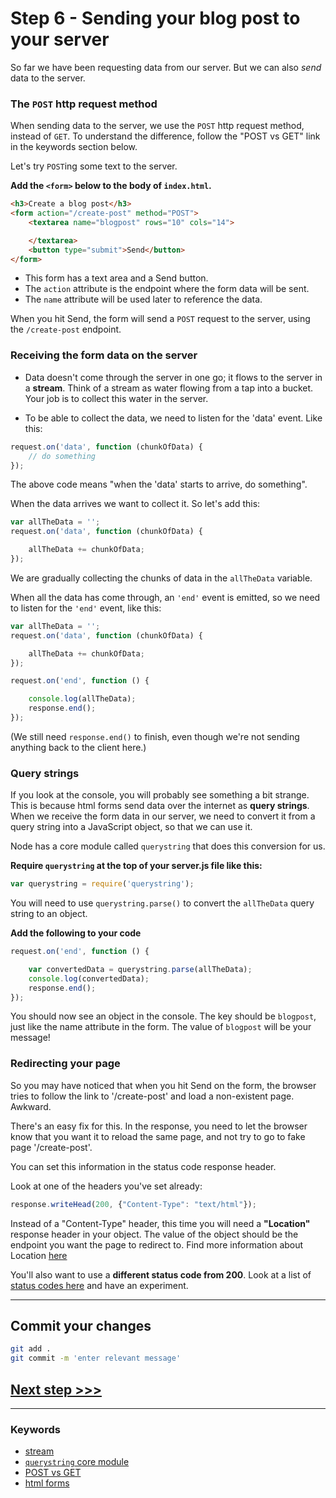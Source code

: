 # Step 6 - Sending your blog post to your server

So far we have been requesting data from our server. But we can also *send* data to the server.  

### The `POST` http request method

When sending data to the server, we use the `POST` http request method, instead of `GET`. To understand the difference, follow the "POST vs GET" link in the keywords section below.

Let's try `POST`ing some text to the server.

**Add the `<form>` below to the body of `index.html`.**

```html
<h3>Create a blog post</h3>
<form action="/create-post" method="POST">
    <textarea name="blogpost" rows="10" cols="14">

    </textarea>
    <button type="submit">Send</button>
</form>
```

* This form has a text area and a Send button.
* The `action` attribute is the endpoint where the form data will be sent.
* The `name` attribute will be used later to reference the data.

When you hit Send, the form will send a `POST` request to the server, using the `/create-post` endpoint.

### Receiving the form data on the server

* Data doesn't come through the server in one go; it flows to the server in a **stream**.  Think of a stream as water flowing from a tap into a bucket. Your job is to collect this water in the server.

* To be able to collect the data, we need to listen for the 'data' event. Like this:

```js
request.on('data', function (chunkOfData) {
    // do something
});
```

The above code means "when the 'data' starts to arrive, do something".

When the data arrives we want to collect it. So let's add this:

```js
var allTheData = '';
request.on('data', function (chunkOfData) {

    allTheData += chunkOfData;
});
```
We are gradually collecting the chunks of data in the `allTheData` variable.

When all the data has come through, an `'end'` event is emitted, so we need to listen for the `'end'` event, like this:

```js
var allTheData = '';
request.on('data', function (chunkOfData) {

    allTheData += chunkOfData;
});

request.on('end', function () {

    console.log(allTheData);
    response.end();
});
```

(We still need `response.end()` to finish, even though we're not sending anything back to the client here.)

### Query strings

If you look at the console, you will probably see something a bit strange. This is because html forms send data over the internet as **query strings**. When we receive the form data in our server, we need to convert it from a query string into a JavaScript object, so that we can use it.

Node has a core module called `querystring` that does this conversion for us.

**Require `querystring` at the top of your server.js file like this:**

```js
var querystring = require('querystring');
```

You will need to use `querystring.parse()` to convert the `allTheData` query string to an object.

**Add the following to your code**

```js
request.on('end', function () {

    var convertedData = querystring.parse(allTheData);
    console.log(convertedData);
    response.end();
});
```

You should now see an object in the console. The key should be `blogpost`, just like the name attribute in the form. The value of `blogpost` will be your message!


### Redirecting your page

So you may have noticed that when you hit Send on the form, the browser tries to follow the link to '/create-post' and load a non-existent page. Awkward.

There's an easy fix for this. In the response, you need to let the browser know that you want it to reload the same page, and not try to go to fake page '/create-post'.

You can set this information in the status code response header.

Look at one of the headers you've set already:

```js
response.writeHead(200, {"Content-Type": "text/html"});
```

Instead of a "Content-Type" header, this time you will need a **"Location"** response header in your object. The value of the object should be the endpoint you want the page to redirect to.
Find more information about Location [here](https://developer.mozilla.org/en-US/docs/Web/HTTP/Headers/Location)

You'll also want to use a **different status code from 200**. Look at a list of [status codes here](https://httpstatuses.com/) and have an experiment.

---
## Commit your changes

```bash
git add .
git commit -m 'enter relevant message'
```

## [**Next step >>>**](step07.md)

---
### Keywords
* [stream](https://medium.freecodecamp.org/node-js-streams-everything-you-need-to-know-c9141306be93)
* [`querystring` core module](https://nodejs.org/api/querystring.html)
* [POST vs GET](http://www.w3schools.com/tags/ref_httpmethods.asp)
* [html forms](https://www.w3schools.com/html/html_forms.asp)

